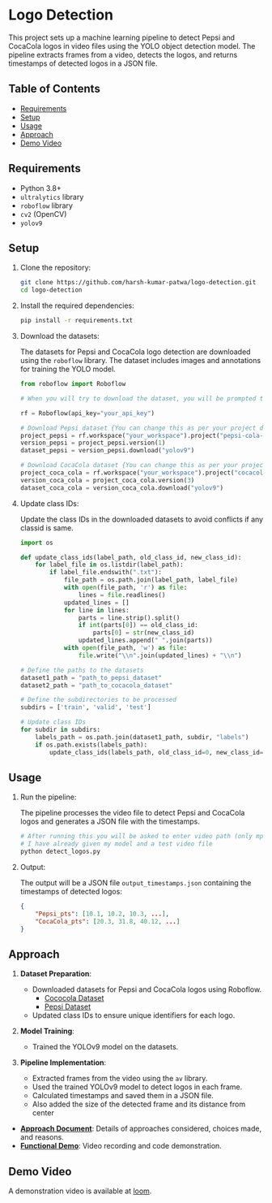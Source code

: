 # Logo Detection 
This project sets up a machine learning pipeline to detect Pepsi and CocaCola logos in video files using the YOLO object detection model. The pipeline extracts frames from a video, detects the logos, and returns timestamps of detected logos in a JSON file.

## Table of Contents
- [Requirements](#requirements)
- [Setup](#setup)
- [Usage](#usage)
- [Approach](#approach)
- [Demo Video](#demo-video)

## Requirements

- Python 3.8+
- `ultralytics` library
- `roboflow` library
- `cv2` (OpenCV)
- `yolov9`

## Setup

1. Clone the repository:

    ```sh
    git clone https://github.com/harsh-kumar-patwa/logo-detection.git
    cd logo-detection
    ```

2. Install the required dependencies:

    ```sh
    pip install -r requirements.txt
    ```

3. Download the datasets:

    The datasets for Pepsi and CocaCola logo detection are downloaded using the `roboflow` library. The dataset includes images and annotations for training the YOLO model.

    ```python
    from roboflow import Roboflow

    # When you will try to download the dataset, you will be prompted to download via code. Just copy the code generated after that. And instead of this use your lines of code.

    rf = Roboflow(api_key="your_api_key")

    # Download Pepsi dataset {You can change this as per your project dataset}
    project_pepsi = rf.workspace("your_workspace").project("pepsi-cola-detection")
    version_pepsi = project_pepsi.version(1)
    dataset_pepsi = version_pepsi.download("yolov9")

    # Download CocaCola dataset {You can change this as per your project dataset}
    project_coca_cola = rf.workspace("your_workspace").project("cocacola-puhys")
    version_coca_cola = project_coca_cola.version(3)
    dataset_coca_cola = version_coca_cola.download("yolov9")
    ```

4. Update class IDs:

    Update the class IDs in the downloaded datasets to avoid conflicts if any classid is same.

    ```python
    import os

    def update_class_ids(label_path, old_class_id, new_class_id):
        for label_file in os.listdir(label_path):
            if label_file.endswith(".txt"):
                file_path = os.path.join(label_path, label_file)
                with open(file_path, 'r') as file:
                    lines = file.readlines()
                updated_lines = []
                for line in lines:
                    parts = line.strip().split()
                    if int(parts[0]) == old_class_id:
                        parts[0] = str(new_class_id)
                    updated_lines.append(" ".join(parts))
                with open(file_path, 'w') as file:
                    file.write("\\n".join(updated_lines) + "\\n")

    # Define the paths to the datasets
    dataset1_path = "path_to_pepsi_dataset"
    dataset2_path = "path_to_cocacola_dataset"

    # Define the subdirectories to be processed
    subdirs = ['train', 'valid', 'test']

    # Update class IDs
    for subdir in subdirs:
        labels_path = os.path.join(dataset1_path, subdir, "labels")
        if os.path.exists(labels_path):
            update_class_ids(labels_path, old_class_id=0, new_class_id=1)
    ```

## Usage

1. Run the pipeline:

    The pipeline processes the video file to detect Pepsi and CocaCola logos and generates a JSON file with the timestamps.

    ```python
    # After running this you will be asked to enter video path (only mp4) and model path.
    # I have already given my model and a test video file
    python detect_logos.py
    ```

2. Output:

    The output will be a JSON file `output_timestamps.json` containing the timestamps of detected logos:

    ```json
    {
        "Pepsi_pts": [10.1, 10.2, 10.3, ...],
        "CocaCola_pts": [20.3, 31.8, 40.12, ...]
    }
    ```

## Approach

1. **Dataset Preparation**:
    - Downloaded datasets for Pepsi and CocaCola logos using Roboflow.
        - [Cococola Dataset](https://universe.roboflow.com/hawkeg/cocacola-puhys/dataset/3)
        - [Pepsi Dataset](https://universe.roboflow.com/seagrass-1m5bu/pepsi-cola-detection)
    - Updated class IDs to ensure unique identifiers for each logo.

2. **Model Training**:
    - Trained the YOLOv9 model on the datasets.

3. **Pipeline Implementation**:
    - Extracted frames from the video using the `av` library.
    - Used the trained YOLOv9 model to detect logos in each frame.
    - Calculated timestamps and saved them in a JSON file.
    - Also added the size of the detected frame and its distance from center 


- **[Approach Document](https://docs.google.com/document/d/1yjHylb10Zw-bjRMfdSalYwlUE1vO0geP8EUst74EsBg/edit?usp=sharing)**: Details of approaches considered, choices made, and reasons.
- **[Functional Demo](https://www.loom.com/share/7bde23e19bc24918b630a19ce3ffcc50?sid=a40130c9-3a6c-4244-bdd3-34c25e65d914)**: Video recording and code demonstration.

## Demo Video

A demonstration video is available at [loom](https://www.loom.com/share/7bde23e19bc24918b630a19ce3ffcc50?sid=a40130c9-3a6c-4244-bdd3-34c25e65d914).
